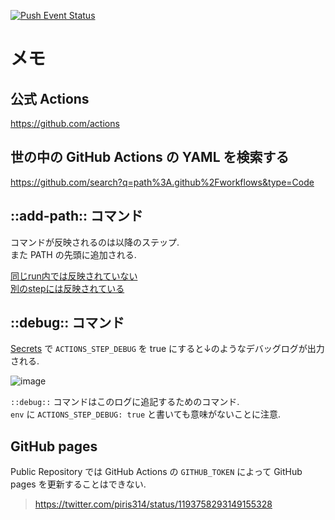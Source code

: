 [![Push Event Status](https://github.com/yasuhiroki/enjoy-github-actions/workflows/push%20event/badge.svg)](https://github.com/yasuhiroki/enjoy-github-actions/actions)


# メモ

## 公式 Actions

https://github.com/actions

## 世の中の GitHub Actions の YAML を検索する

https://github.com/search?q=path%3A.github%2Fworkflows&type=Code

## ::add-path:: コマンド

コマンドが反映されるのは以降のステップ.  
また PATH の先頭に追加される.

[同じrun内では反映されていない](https://github.com/yasuhiroki/enjoy-github-actions/commit/90e86550ce93058731e029b1a4e8bf5c374bbc19/checks?check_suite_id=253494226)  
[別のstepには反映されている](https://github.com/yasuhiroki/enjoy-github-actions/commit/ad23f90f2d4969e7e72ae14ab1869d35ccf8e8e0/checks?check_suite_id=253504963)

## ::debug:: コマンド

[Secrets](https://github.com/yasuhiroki/enjoy-github-actions/settings/secrets) で `ACTIONS_STEP_DEBUG` を true にすると↓のようなデバッグログが出力される.

![image](https://user-images.githubusercontent.com/3108110/66326748-817d8880-e964-11e9-8ff2-1243f7a178ca.png)

`::debug::` コマンドはこのログに追記するためのコマンド.  
`env` に `ACTIONS_STEP_DEBUG: true` と書いても意味がないことに注意.

## GitHub pages

Public Repository では GitHub Actions の `GITHUB_TOKEN` によって GitHub pages を更新することはできない.

> https://twitter.com/piris314/status/1193758293149155328
